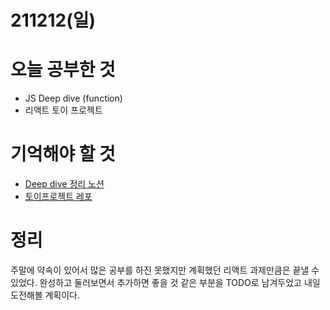 # 211212(일)

# 오늘 공부한 것

- JS Deep dive (function)
- 리액트 토이 프로젝트

# 기억해야 할 것

- [Deep dive 정리 노션](https://www.notion.so/12-a99feeac05a944489009f1b5a364d4c5)
- [토이프로젝트 레포](https://github.com/kwonsean/KDT_REACT_ToyProject)

# 정리

주말에 약속이 있어서 많은 공부를 하진 못했지만 계획했던 리액트 과제만큼은 끝낼 수 있었다. 완성하고 둘러보면서 추가하면 좋을 것 같은 부분을 TODO로 남겨두었고 내일 도전해볼 계획이다.
